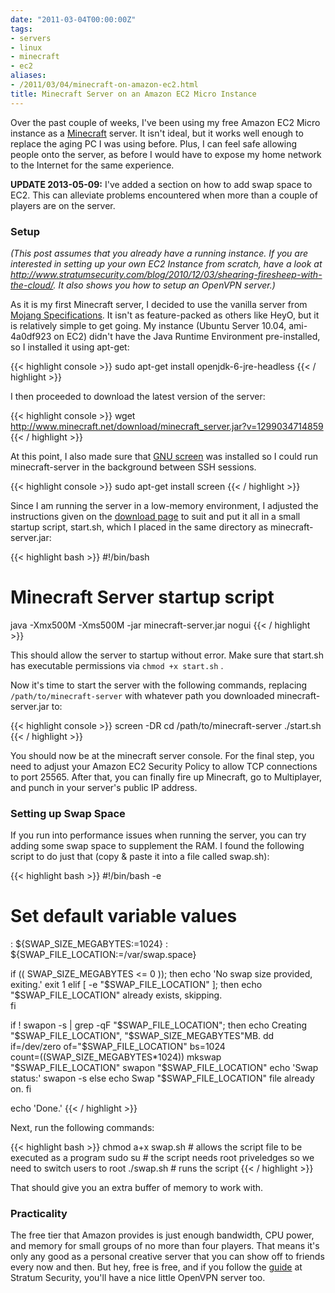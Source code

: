 ```yaml
---
date: "2011-03-04T00:00:00Z"
tags:
- servers
- linux
- minecraft
- ec2
aliases:
- /2011/03/04/minecraft-on-amazon-ec2.html
title: Minecraft Server on an Amazon EC2 Micro Instance
---
```


Over the past couple of weeks, I've been using my free Amazon EC2 Micro instance as a [Minecraft](http://www.minecraft.net) server. It isn't ideal, but it works well enough to replace the aging PC I was using before. Plus, I can feel safe allowing people onto the server, as before I would have to expose my home network to the Internet for the same experience. 

<!--more-->

**UPDATE 2013-05-09:** I've added a section on how to add swap space to EC2.
This can alleviate problems encountered when more than a couple of players are
on the server.

### Setup ###

_(This post assumes that you already have a running instance. If you are interested in setting up your own EC2 Instance from scratch, have a look at <http://www.stratumsecurity.com/blog/2010/12/03/shearing-firesheep-with-the-cloud/>. It also shows you how to setup an OpenVPN server.)_

As it is my first Minecraft server, I decided to use the vanilla server from [Mojang Specifications](http://www.minecraft.net/download.jsp). It isn't as feature-packed as others like HeyO, but it is relatively simple to get going. My instance (Ubuntu Server 10.04, ami-4a0df923 on EC2) didn't have the Java Runtime Environment pre-installed, so I installed it using apt-get:

{{< highlight console >}}
sudo apt-get install openjdk-6-jre-headless
{{< / highlight >}}

I then proceeded to download the latest version of the server:

{{< highlight console >}}
wget http://www.minecraft.net/download/minecraft_server.jar?v=1299034714859
{{< / highlight >}}

At this point, I also made sure that [GNU screen](http://www.gnu.org/software/screen/) was installed so I could run minecraft-server in the background between SSH sessions.

{{< highlight console >}}
sudo apt-get install screen
{{< / highlight >}}

Since I am running the server in a low-memory environment, I adjusted the instructions given on the [download page](http://www.minecraft.net/download.jsp) to suit and put it all in a small startup script, start.sh, which I placed in the same directory as minecraft-server.jar:

{{< highlight bash >}}
#!/bin/bash
# Minecraft Server startup script
java -Xmx500M -Xms500M -jar minecraft-server.jar nogui
{{< / highlight >}}

This should allow the server to startup without error. Make sure that start.sh has executable permissions via <code>chmod +x start.sh</code> .

Now it's time to start the server with the following commands, replacing <code>/path/to/minecraft-server</code> with whatever path you downloaded minecraft-server.jar to:

{{< highlight console >}}
screen -DR
cd /path/to/minecraft-server
./start.sh
{{< / highlight >}}

You should now be at the minecraft server console. For the final step, you need to adjust your Amazon EC2 Security Policy to allow TCP connections to port 25565. After that, you can finally fire up Minecraft, go to Multiplayer, and punch in your server's public IP address. 

### Setting up Swap Space ###
If you run into performance issues when running the server, you can try
adding some swap space to supplement the RAM. I found the following script
to do just that (copy & paste it into a file called swap.sh):

{{< highlight bash >}}
#!/bin/bash -e

# Set default variable values
: ${SWAP_SIZE_MEGABYTES:=1024}
: ${SWAP_FILE_LOCATION:=/var/swap.space}

if (( SWAP_SIZE_MEGABYTES <= 0 )); then
    echo 'No swap size provided, exiting.'
    exit 1
elif [ -e "$SWAP_FILE_LOCATION" ]; then
    echo "$SWAP_FILE_LOCATION" already exists,  skipping.  
fi

if ! swapon -s | grep -qF "$SWAP_FILE_LOCATION"; then
    echo Creating "$SWAP_FILE_LOCATION", "$SWAP_SIZE_MEGABYTES"MB.
    dd if=/dev/zero of="$SWAP_FILE_LOCATION" bs=1024 \
        count=$(($SWAP_SIZE_MEGABYTES*1024))
    mkswap "$SWAP_FILE_LOCATION"    
    swapon "$SWAP_FILE_LOCATION"
    echo 'Swap status:'
    swapon -s
else
    echo Swap "$SWAP_FILE_LOCATION" file already on.
fi

echo 'Done.'
{{< / highlight >}}

Next, run the following commands:

{{< highlight bash >}}
chmod a+x swap.sh # allows the script file to be executed as a program
sudo su # the script needs root priveledges so we need to switch users to root
./swap.sh # runs the script
{{< / highlight >}}

That should give you an extra buffer of memory to work with.

### Practicality ###

The free tier that Amazon provides is just enough bandwidth, CPU power, and memory for small groups of no more than four players. That means it's only any good as a personal creative server that you can show off to friends every now and then. But hey, free is free, and if you follow the [guide](http://www.stratumsecurity.com/blog/2010/12/03/shearing-firesheep-with-the-cloud) at Stratum Security, you'll have a nice little OpenVPN server too.
